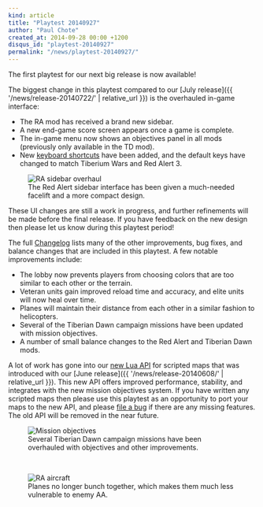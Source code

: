 ```yaml
---
kind: article
title: "Playtest 20140927"
author: "Paul Chote"
created_at: 2014-09-28 00:00 +1200
disqus_id: "playtest-20140927"
permalink: "/news/playtest-20140927/"
---
```


The first playtest for our next big release is now available!

The biggest change in this playtest compared to our [July release]({{ '/news/release-20140722/' | relative_url }}) is the overhauled in-game interface:

- The RA mod has received a brand new sidebar.
- A new end-game score screen appears once a game is complete.
- The in-game menu now shows an objectives panel in all mods (previously only available in the TD mod).
- New [keyboard shortcuts](https://github.com/OpenRA/OpenRA/wiki/Hotkeys) have been added, and the default keys have changed to match Tiberium Wars and Red Alert 3.

<figure>
  <img src="{{ '/images/news/20140927-sidebars.png' | relative_url }}" loading="lazy" alt="RA sidebar overhaul" />
  <figcaption>The Red Alert sidebar interface has been given a much-needed facelift and a more compact design.</figcaption>
</figure>

These UI changes are still a work in progress, and further refinements will be made before the final release.  If you have feedback on the new design then please let us know during this playtest period!

The full [Changelog](https://wiki.openra.net/Changelog) lists many of the other improvements, bug fixes, and balance changes that are included in this playtest.  A few notable improvements include:

- The lobby now prevents players from choosing colors that are too similar to each other or the terrain.
- Veteran units gain improved reload time and accuracy, and elite units will now heal over time.
- Planes will maintain their distance from each other in a similar fashion to helicopters.
- Several of the Tiberian Dawn campaign missions have been updated with mission objectives.
- A number of small balance changes to the Red Alert and Tiberian Dawn mods.

A lot of work has gone into our [new Lua API](https://github.com/OpenRA/OpenRA/wiki/Lua-API) for scripted maps that was introduced with our [June release]({{ '/news/release-20140608/' | relative_url }}).  This new API offers improved performance, stability, and integrates with the new mission objectives system.  If you have written any scripted maps then please use this playtest as an opportunity to port your maps to the new API, and please [file a bug](https://bugs.openra.net/) if there are any missing features.  The old API will be removed in the near future.

<figure>
  <img src="{{ '/images/news/20140927-objectives.png' | relative_url }}" loading="lazy" alt="Mission objectives" />
  <figcaption>Several Tiberian Dawn campaign missions have been overhauled with objectives and other improvements.</figcaption>
</figure>
<br />
<figure>
  <img src="{{ '/images/news/20140927-aircraft.png' | relative_url }}" loading="lazy" alt="RA aircraft" />
  <figcaption>Planes no longer bunch together, which makes them much less vulnerable to enemy AA.</figcaption>
</figure>
